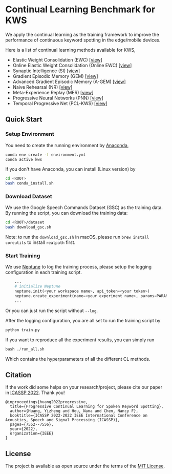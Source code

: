 # Continual Learning Benchmark for KWS

We apply the continual learning as the training framework to improve the performance of continuous keyword spotting in the edge/mobile devices.

Here is a list of continual learning methods available for KWS,

- Elastic Weight Consolidation (EWC) [[view]](./cl_ewc.py)
- Online Elastic Weight Consolidation (Online EWC) [[view]](./cl_ewc_on.py)
- Synaptic Intelligence (SI) [[view]](./cl_si.py)
- Gradient Episodic Memory (GEM) [[view]](./cl_gem.py)
- Advanced Gradient Episodic Memory (A-GEM) [[view]](./cl_agem.py)
- Naive Rehearsal (NR) [[view]](./cl_nr.py)
- Meta-Experience Replay (MER) [[view]](./cl_mer.py)
- Progressive Neural Networks (PNN) [[view]](./cl_pnn.py)
- Temporal Progressive Net (PCL-KWS) [[view]](./cl_pcl.py)


## Quick Start

### Setup Environment

You need to create the running environment by [Anaconda](https://www.anaconda.com/),

```bash
conda env create -f environment.yml
conda active kws
```

If you don't have Anaconda, you can install (Linux version) by

```bash
cd <ROOT>
bash conda_install.sh
```

### Download Dataset

We use the Google Speech Commands Dataset (GSC) as the training data. By running the script, you can download the training data:

```bash
cd <ROOT>/dataset
bash download_gsc.sh
```

Note: to run the `download_gsc.sh` in macOS, please run `brew install coreutils` to install `realpath` first.

### Start Training

We use [Neptune](https://app.neptune.ai/) to log the training process, please setup the logging configuration in each training script.

```python
    ...
    # initialize Neptune
    neptune.init(<your workspace name>, api_token=<your token>)
    neptune.create_experiment(name=<your experiment name>, params=PARAMETERS)
    ...
```

Or you can just run the script without `--log`. 

After the logging configuration, you are all set to run the training script by

```bash
python train.py
```

If you want to reproduce all the experiment results, you can simply run 

```python
bash ./run_all.sh
```

Which contains the hyperparameters of all the different CL methods.

## Citation

If the work did some helps on your research/project, please cite our paper in [ICASSP 2022](https://2022.ieeeicassp.org/). Thank you!

```
@inproceedings{huang2022progressive,
  title={Progressive Continual Learning for Spoken Keyword Spotting},
  author={Huang, Yizheng and Hou, Nana and Chen, Nancy F},
  booktitle={ICASSP 2022-2022 IEEE International Conference on Acoustics, Speech and Signal Processing (ICASSP)},
  pages={7552--7556},
  year={2022},
  organization={IEEE}
}
```

## License

The project is available as open source under the terms of the [MIT License](./LICENSE.txt).
